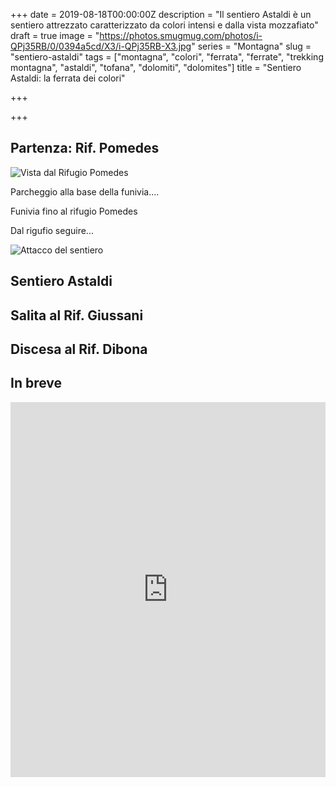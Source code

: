 +++
date = 2019-08-18T00:00:00Z
description = "Il sentiero Astaldi è un sentiero attrezzato caratterizzato da colori intensi e dalla vista mozzafiato"
draft = true
image = "https://photos.smugmug.com/photos/i-QPj35RB/0/0394a5cd/X3/i-QPj35RB-X3.jpg"
series = "Montagna"
slug = "sentiero-astaldi"
tags = ["montagna", "colori", "ferrata", "ferrate", "trekking montagna", "astaldi", "tofana", "dolomiti", "dolomites"]
title = "Sentiero Astaldi: la ferrata dei colori"

+++

+++
## Partenza: Rif. Pomedes

![Vista dal Rifugio Pomedes](https://photos.smugmug.com/SpaceTimePoints/2019-08-18-SentieroAstaldi/i-q72PcFj/0/d3b8ab69/X3/2019-08-18-Sentiero_Astaldi-003_IMG_5230-X3.jpg)

Parcheggio alla base della funivia....

Funivia fino al rifugio Pomedes

Dal rigufio seguire...

![Attacco del sentiero](https://photos.smugmug.com/SpaceTimePoints/2019-08-18-SentieroAstaldi/i-6VhHsz4/0/e5c211c0/X3/2019-08-18-Sentiero_Astaldi-008_IMG_5235-X3.jpg)

## Sentiero Astaldi

## Salita al Rif. Giussani

## Discesa al Rif. Dibona

## In breve 

<iframe src="https://www.komoot.com/tour/87211569/embed?profile=1" width="100%" height="600" frameborder="0" scrolling="no"></iframe>

